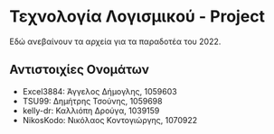 # Τεχνολογία Λογισμικού - Project

Εδώ ανεβαίνουν τα αρχεία για τα παραδοτέα του 2022.

## Αντιστοιχίες Ονομάτων
- Excel3884: Άγγελος Δήμογλης, 1059603
- TSU99: Δημήτρης Τσούνης, 1059698
- kelly-dr: Καλλιόπη Δρούγα, 1039159
- NikosKodo: Νικόλαος Κοντογιώργης, 1070922
